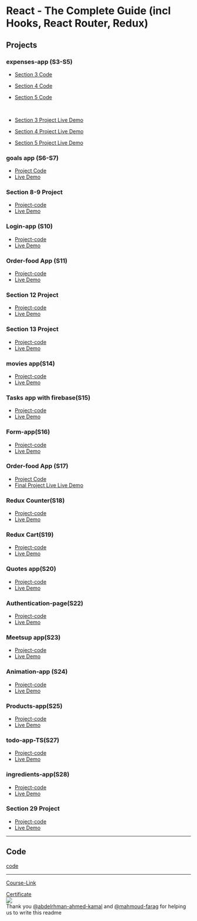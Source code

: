 # React - The Complete Guide (incl Hooks, React Router, Redux)

## Projects

### expenses-app (S3-S5)

- [Section 3 Code](./Projects/Expenses-app/S03-project)
- [Section 4 Code](./Projects/Expenses-app/S04-project/)
- [Section 5 Code](./Projects/Expenses-app/S05-project/)

  <br/>

- [Section 3 Project Live Demo](https://section-3-project.netlify.app/)
- [Section 4 Project Live Demo](https://react-section4-project.netlify.app/)
- [Section 5 Project Live Demo](https://section5-react-project.netlify.app/)

### goals app (S6-S7)

- [Project Code](./Projects/goals-app/code-project/)
- [Live Demo](https://goals-app-react-project.netlify.app/)


### Section 8-9 Project

- [Project-code](./Projects/section-8-9-project)
- [Live Demo](https://section-8-9-react-project.netlify.app/)

### Login-app (S10)

- [Project-code](./Projects/Login-app-s10/)
- [Live Demo](https://login-app-react-project.netlify.app/)

### Order-food App (S11)

- [Project-code](./Projects/order-food-app/S11-project/)
- [Live Demo](https://order-food-app-react-project.netlify.app/)

### Section 12 Project

- [Project-code](./Projects/S12-project)
- [Live Demo](https://section-12-react-project.netlify.app/)

### Section 13 Project

- [Project-code](./Projects/S13-project)
- [Live Demo](https://section-13-react-project.netlify.app/)

### movies app(S14)

- [Project-code](./Projects/movies-app)
- [Live Demo](https://movies-app-react-project.netlify.app/)

### Tasks app with firebase(S15)

- [Project-code](./Projects/task-app-firbase/)
- [Live Demo](https://tasks-app-react-project.netlify.app/)

### Form-app(S16)

- [Project-code](./Projects/form-app)
- [Live Demo](https://form-app-react-project.netlify.app/)

### Order-food App (S17)

- [Project Code](./Projects/order-food-app/S17-project/)
- [Final Project Live Live Demo](https://order-food-app-2-react-project.netlify.app/)

### Redux Counter(S18)

- [Project-code](./Projects/redux-counter)
- [Live Demo](https://redux-counter-react-project.netlify.app/)

### Redux Cart(S19)

- [Project-code](./Projects/redux-cart)
- [Live Demo](https://redux-cart-react-project.netlify.app/)

### Quotes app(S20)

- [Project-code](./Projects/quotes-app)
- [Live Demo](https://quotes-app-react-project.netlify.app/)

### Authentication-page(S22)

- [Project-code](./Projects/Authentication-page)
- [Live Demo](https://authentication-page-react-project.netlify.app/)

### Meetsup app(S23)

- [Project-code](./Projects/meetsup-app)
- [Live Demo]()

### Animation-app (S24)

- [Project-code](./Projects/animation-app)
- [Live Demo]()

### Products-app(S25)

- [Project-code](./Projects/Products-app)
- [Live Demo]()

### todo-app-TS(S27)

- [Project-code](./Projects/todo-app-TS)
- [Live Demo]()

### ingredients-app(S28)

- [Project-code](./Projects/ingredients-app/)
- [Live Demo]()

### Section 29 Project

- [Project-code](./Projects/Section-29/)
- [Live Demo]()

---

## Code

[code](Code)

---

[Course-Link](https://www.udemy.com/course/react-the-complete-guide-incl-redux/)<br>

[Certificate](https://www.udemy.com/certificate/UC-1f4f51c6-ea8c-41a4-90e9-4fede2e63cfa/)
<br><img src="https://udemy-certificate.s3.amazonaws.com/image/UC-1f4f51c6-ea8c-41a4-90e9-4fede2e63cfa.jpg?v=1658841733000" />
<br>
Thank you [@abdelrhman-ahmed-kamal](https://github.com/Abdelrhman-ahmed-kamal) and [@mahmoud-farag](https://github.com/mahmoud-farag) for helping us to write this readme
